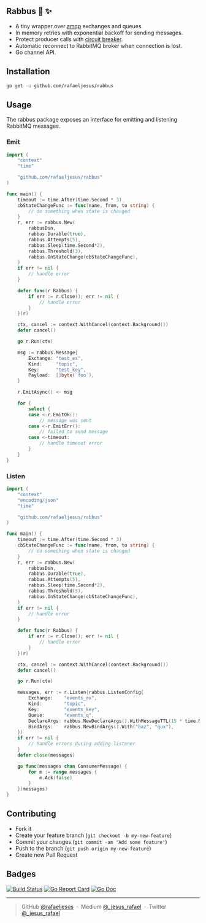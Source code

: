 ## Rabbus 🚌 ✨

* A tiny wrapper over [amqp](https://github.com/streadway/amqp) exchanges and queues.
* In memory retries with exponential backoff for sending messages.
* Protect producer calls with [circuit breaker](https://github.com/sony/gobreaker).
* Automatic reconnect to RabbitMQ broker when connection is lost.
* Go channel API.

## Installation
```bash
go get -u github.com/rafaeljesus/rabbus
```

## Usage
The rabbus package exposes an interface for emitting and listening RabbitMQ messages.

### Emit
```go
import (
	"context"
	"time"

	"github.com/rafaeljesus/rabbus"
)

func main() {
	timeout := time.After(time.Second * 3)
	cbStateChangeFunc := func(name, from, to string) {
		// do something when state is changed
	}
	r, err := rabbus.New(
		rabbusDsn,
		rabbus.Durable(true),
		rabbus.Attempts(5),
		rabbus.Sleep(time.Second*2),
		rabbus.Threshold(3),
		rabbus.OnStateChange(cbStateChangeFunc),
	)
	if err != nil {
		// handle error
	}

	defer func(r Rabbus) {
		if err := r.Close(); err != nil {
			// handle error
		}
	}(r)

	ctx, cancel := context.WithCancel(context.Background())
	defer cancel()

	go r.Run(ctx)

	msg := rabbus.Message{
		Exchange: "test_ex",
		Kind:     "topic",
		Key:      "test_key",
		Payload:  []byte(`foo`),
	}

	r.EmitAsync() <- msg

	for {
		select {
		case <-r.EmitOk():
			// message was sent
		case <-r.EmitErr():
			// failed to send message
		case <-timeout:
			// handle timeout error
		}
	}
}
```

### Listen
```go
import (
	"context"
	"encoding/json"
	"time"

	"github.com/rafaeljesus/rabbus"
)

func main() {
	timeout := time.After(time.Second * 3)
	cbStateChangeFunc := func(name, from, to string) {
		// do something when state is changed
	}
	r, err := rabbus.New(
		rabbusDsn,
		rabbus.Durable(true),
		rabbus.Attempts(5),
		rabbus.Sleep(time.Second*2),
		rabbus.Threshold(3),
		rabbus.OnStateChange(cbStateChangeFunc),
	)
	if err != nil {
		// handle error
	}

	defer func(r Rabbus) {
		if err := r.Close(); err != nil {
			// handle error
		}
	}(r)

	ctx, cancel := context.WithCancel(context.Background())
	defer cancel()

	go r.Run(ctx)

	messages, err := r.Listen(rabbus.ListenConfig{
		Exchange:    "events_ex",
		Kind:        "topic",
		Key:         "events_key",
		Queue:       "events_q",
		DeclareArgs: rabbus.NewDeclareArgs().WithMessageTTL(15 * time.Minute).With("foo", "bar"),
		BindArgs:    rabbus.NewBindArgs().With("baz", "qux"),
	})
	if err != nil {
		// handle errors during adding listener
	}
	defer close(messages)

	go func(messages chan ConsumerMessage) {
		for m := range messages {
			m.Ack(false)
		}
	}(messages)
}
```

## Contributing
- Fork it
- Create your feature branch (`git checkout -b my-new-feature`)
- Commit your changes (`git commit -am 'Add some feature'`)
- Push to the branch (`git push origin my-new-feature`)
- Create new Pull Request

## Badges

[![Build Status](https://circleci.com/gh/rafaeljesus/rabbus.svg?style=svg)](https://circleci.com/gh/rafaeljesus/rabbus)
[![Go Report Card](https://goreportcard.com/badge/github.com/rafaeljesus/rabbus)](https://goreportcard.com/report/github.com/rafaeljesus/rabbus)
[![Go Doc](https://godoc.org/github.com/rafaeljesus/rabbus?status.svg)](https://godoc.org/github.com/rafaeljesus/rabbus)

---

> GitHub [@rafaeljesus](https://github.com/rafaeljesus) &nbsp;&middot;&nbsp;
> Medium [@_jesus_rafael](https://medium.com/@_jesus_rafael) &nbsp;&middot;&nbsp;
> Twitter [@_jesus_rafael](https://twitter.com/_jesus_rafael)
